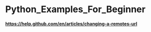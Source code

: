 # Python_Examples_For_Beginner










#### https://help.github.com/en/articles/changing-a-remotes-url
